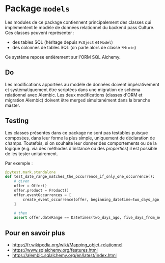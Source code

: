 # Package `models`
Les modules de ce package contiennent principalement des classes qui implémentent le modèle de données relationnel du
backend pass Culture. Ces classes peuvent représenter :
* des tables SQL (héritage depuis `PcOject` et `Model`)
* des colonnes de tables SQL (on parle alors de classe `*Mixin`)

Ce système repose entièrement sur l'ORM SQL Alchemy.

## Do
Les modifications apportées au modèle de données doivent impérativement et systématiquement être scriptées dans une
migration de schéma relationnel avec Alembic. Les deux modifications (classes d'ORM et migration Alembic) doivent être
merged simultanément dans la branche master.

## Testing
Les classes présentes dans ce package ne sont pas testables puisque composées, dans leur forme la plus simple, uniquement
de déclaration de champs. Toutefois, si on souhaite leur donner des comportements ou de la logique (e.g. via des méthodes
d'instance ou des _properties_) il est possible de les tester unitairement.

Par exemple :
```python
@pytest.mark.standalone
def test_date_range_matches_the_occurrence_if_only_one_occurrence():
    # given
    offer = Offer()
    offer.product = Product()
    offer.eventOccurrences = [
        create_event_occurrence(offer, beginning_datetime=two_days_ago, end_datetime=five_days_from_now)
    ]

    # then
    assert offer.dateRange == DateTimes(two_days_ago, five_days_from_now)
```

## Pour en savoir plus
* https://fr.wikipedia.org/wiki/Mapping_objet-relationnel
* https://www.sqlalchemy.org/features.html
* https://alembic.sqlalchemy.org/en/latest/index.html
